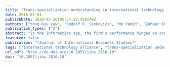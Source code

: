 ```yaml
---
title: "Trans-specialization understanding in international technology alliances: the influence of cultural distance"
date: 2016-01-01
publishDate: 2020-02-26T05:54:22.458149Z
authors: ["Yong Kyu Lew", "Rudolf R. Sinkovics", "Mo Yamin", "Zaheer Khan"]
publication_types: ["2"]
abstract: "In the information age, the firm’s performance hinges on combining partners’ specialist knowledge to achieve value co-creation. Combining knowledge from different specialties could be a costly process in the international technology alliances (ITAs) context. We argue that the combination of different specializations requires the development of ‘trans-specialization understanding’ (TSU) instead of the internalization of partners’ specialist knowledge. This paper examines the extent to which inter-firm governance in ITAs shapes TSU, and whether the development of TSU is endangered by cultural distance. We hypothesize that relational governance, product modularity, and cultural distance influence TSU development, which in turn influences firm performance. We collected data from 110 non-equity ITAs between software and hardware firms participating in the mobile device sector. We analyzed the data using partial least squares path modeling. Our findings suggest that TSU largely depends on product modularity and relational governance in alliances. However, while cultural distance negatively moderates the path from relational governance to TSU, it has no effect on the relationship between product modularity and TSU. Based on this, we conclude that product modularity can substitute for relational governance when strong relational norms are not well-developed in international alliances. Thus, cultural distance does not invariably amount to a liability in ITAs."
featured: false
publication: "*Journal of International Business Studies*"
tags: ["international technology alliance", "trans-specialization understanding", "cultural distance", "product modularity", "relational governance"]
url_pdf: "http://dx.doi.org/10.1057/jibs.2016.10"
doi: "10.1057/jibs.2016.10"
---
```


